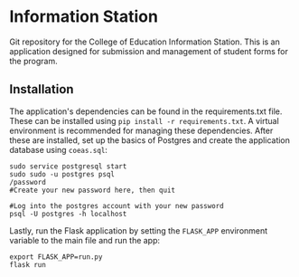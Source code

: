 Information Station
===================

Git repository for the College of Education Information Station. This is an application designed for submission and management of student forms for the program.

Installation
------------

The application's dependencies can be found in the requirements.txt file. These can be installed using `pip install -r requirements.txt`. A virtual environment is recommended for managing these dependencies. After these are installed, set up the basics of Postgres and create the application database using `coeas.sql`:

	sudo service postgresql start
	sudo sudo -u postgres psql
	/password
	#Create your new password here, then quit

	#Log into the postgres account with your new password
	psql -U postgres -h localhost

Lastly, run the Flask application by setting the `FLASK_APP` environment variable to the main file and run the app:

	export FLASK_APP=run.py
	flask run

